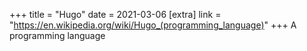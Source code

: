 +++
title = "Hugo"
date = 2021-03-06
[extra]
link = "https://en.wikipedia.org/wiki/Hugo_(programming_language)"
+++
A programming language

